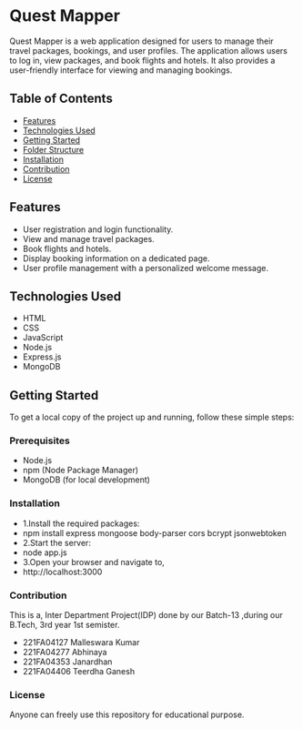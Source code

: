 # Quest Mapper

Quest Mapper is a web application designed for users to manage their travel packages, bookings, and user profiles. The application allows users to log in, view packages, and book flights and hotels. It also provides a user-friendly interface for viewing and managing bookings.

## Table of Contents

- [Features](#features)
- [Technologies Used](#technologies-used)
- [Getting Started](#getting-started)
- [Folder Structure](#folder-structure)
- [Installation](#installation)
- [Contribution](#contribution)
- [License](#license)

## Features

- User registration and login functionality.
- View and manage travel packages.
- Book flights and hotels.
- Display booking information on a dedicated page.
- User profile management with a personalized welcome message.

## Technologies Used

- HTML
- CSS
- JavaScript
- Node.js
- Express.js
- MongoDB

## Getting Started

To get a local copy of the project up and running, follow these simple steps:

### Prerequisites

- Node.js
- npm (Node Package Manager)
- MongoDB (for local development)

### Installation

- 1.Install the required packages:
-    npm install express mongoose body-parser cors bcrypt jsonwebtoken
-  2.Start the server:
-    node app.js
-  3.Open your browser and navigate to,
-    http://localhost:3000

### Contribution
This is a, Inter Department Project(IDP) done by our Batch-13 ,during our B.Tech, 3rd year 1st semister.
- 221FA04127 Malleswara Kumar
- 221FA04277 Abhinaya
- 221FA04353 Janardhan
- 221FA04406 Teerdha Ganesh

### License
Anyone can freely use this repository for educational purpose.

